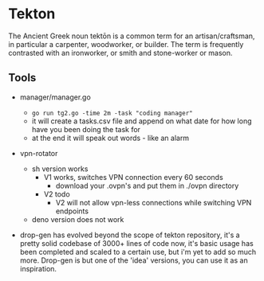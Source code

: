 # Tekton
 The Ancient Greek noun tektōn is a common term for an artisan/craftsman, in particular a carpenter, woodworker, or builder. The term is frequently contrasted with an ironworker, or smith and stone-worker or mason.

## Tools
- manager/manager.go
    - `go run tg2.go -time 2m -task "coding manager"`
    - it will create a tasks.csv file and append on what date for how long have you been doing the task for
    - at the end it will speak out words - like an alarm
- vpn-rotator
    - sh version works
        - V1 works, switches VPN connection every 60 seconds
            - download your .ovpn's and put them in ./ovpn directory
        - V2 todo
            - V2 will not allow vpn-less connections while switching VPN endpoints
    - deno version does not work

- drop-gen has evolved beyond the scope of tekton repository, it's a pretty solid codebase of 3000+ lines of code now, it's basic usage has been completed and scaled to a certain use, but i'm yet to add so much more. Drop-gen is but one of the 'idea' versions, you can use it as an inspiration.


